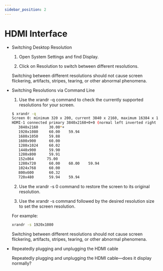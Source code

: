 ```yaml
---
sidebar_position: 2
---
```


# HDMI Interface

- Switching Desktop Resolution

  1. Open System Settings and find Display.

  2. Click on Resolution to switch between different resolutions.

  Switching between different resolutions should not cause screen flickering, artifacts, stripes, tearing, or other abnormal phenomena.

- Switching Resolutions via Command Line

  1. Use the xrandr -q command to check the currently supported resolutions for your screen.

  ```bash
  $ xrandr -q
  Screen 0: minimum 320 x 200, current 3840 x 2160, maximum 16384 x 16384
  HDMI-1 connected primary 3840x2160+0+0 (normal left inverted right x axis y axis) 0mm x 0mm
     3840x2160     30.00*+
     1920x1080     60.00    59.94  
     1680x1050     59.88  
     1600x900      60.00  
     1280x1024     60.02  
     1440x900      59.90  
     1280x800      59.91  
     152x864      75.00  
     1280x720      60.00    60.00    59.94  
     1024x768      60.00  
     800x600       60.32  
     720x480       59.94    59.94
  ```

  2. Use the xrandr -s 0 command to restore the screen to its original resolution.

  3. Use the xrandr -s command followed by the desired resolution size to set the screen resolution.

  For example:

  ```bash
  xrandr -s 1920x1080
  ```

  Switching between different resolutions should not cause screen flickering, artifacts, stripes, tearing, or other abnormal phenomena.

- Repeatedly plugging and unplugging the HDMI cable

  Repeatedly plugging and unplugging the HDMI cable—does it display normally?

